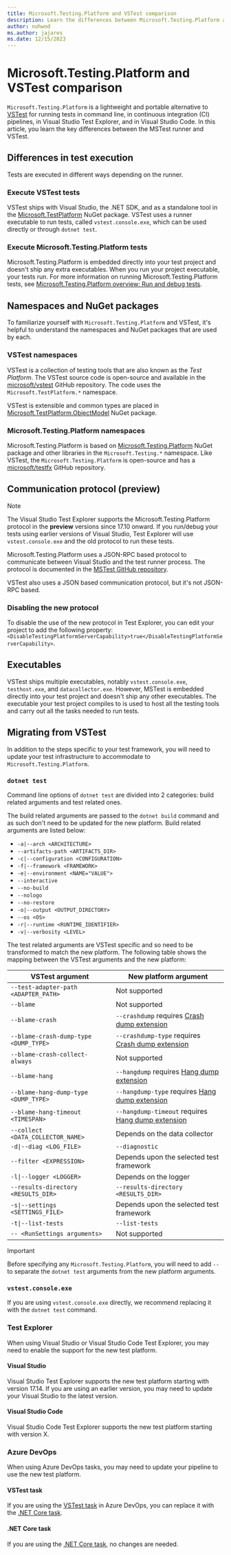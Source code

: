 ```yaml
---
title: Microsoft.Testing.Platform and VSTest comparison
description: Learn the differences between Microsoft.Testing.Platform and VSTest, such as namespaces, NuGet packages, and executables.
author: nohwnd
ms.author: jajares
ms.date: 12/15/2023
---
```


# Microsoft.Testing.Platform and VSTest comparison

`Microsoft.Testing.Platform` is a lightweight and portable alternative to [VSTest](https://github.com/microsoft/vstest) for running tests in command line, in continuous integration (CI) pipelines, in Visual Studio Test Explorer, and in Visual Studio Code. In this article, you learn the key differences between the MSTest runner and VSTest.

## Differences in test execution

Tests are executed in different ways depending on the runner.

### Execute VSTest tests

VSTest ships with Visual Studio, the .NET SDK, and as a standalone tool in the [Microsoft.TestPlatform](https://www.nuget.org/packages/Microsoft.TestPlatform) NuGet package. VSTest uses a runner executable to run tests, called `vstest.console.exe`, which can be used directly or through `dotnet test`.

### Execute Microsoft.Testing.Platform tests

Microsoft.Testing.Platform is embedded directly into your test project and doesn't ship any extra executables. When you run your project executable, your tests run. For more information on running Microsoft.Testing.Platform tests, see [Microsoft.Testing.Platform overview: Run and debug tests](unit-testing-platform-intro.md#run-and-debug-tests).

## Namespaces and NuGet packages

To familiarize yourself with `Microsoft.Testing.Platform` and VSTest, it's helpful to understand the namespaces and NuGet packages that are used by each.

### VSTest namespaces

VSTest is a collection of testing tools that are also known as the _Test Platform_. The VSTest source code is open-source and available in the [microsoft/vstest](https://github.com/microsoft/vstest) GitHub repository. The code uses the `Microsoft.TestPlatform.*` namespace.

VSTest is extensible and common types are placed in [Microsoft.TestPlatform.ObjectModel](https://www.nuget.org/packages/Microsoft.TestPlatform.ObjectModel) NuGet package.

### Microsoft.Testing.Platform namespaces

Microsoft.Testing.Platform is based on [Microsoft.Testing.Platform](https://www.nuget.org/packages/Microsoft.Testing.Platform) NuGet package and other libraries in the `Microsoft.Testing.*` namespace. Like VSTest, the `Microsoft.Testing.Platform` is open-source and has a [microsoft/testfx](https://github.com/microsoft/testfx/tree/main/src/Platform/Microsoft.Testing.Platform) GitHub repository.

## Communication protocol (preview)

> [!NOTE]
> The Visual Studio Test Explorer supports the Microsoft.Testing.Platform protocol in the **preview** versions since 17.10 onward. If you run/debug your tests using earlier versions of Visual Studio, Test Explorer will use `vstest.console.exe` and the old protocol to run these tests.

Microsoft.Testing.Platform uses a JSON-RPC based protocol to communicate between Visual Studio and the test runner process. The protocol is documented in the [MSTest GitHub repository](https://github.com/microsoft/testfx/tree/main/docs/mstest-runner-protocol).

VSTest also uses a JSON based communication protocol, but it's not JSON-RPC based.

### Disabling the new protocol

To disable the use of the new protocol in Test Explorer, you can edit your project to add the following property: `<DisableTestingPlatformServerCapability>true</DisableTestingPlatformServerCapability>`.

## Executables

VSTest ships multiple executables, notably `vstest.console.exe`, `testhost.exe`, and `datacollector.exe`. However, MSTest is embedded directly into your test project and doesn't ship any other executables. The executable your test project compiles to is used to host all the testing tools and carry out all the tasks needed to run tests.

## Migrating from VSTest

In addition to the steps specific to your test framework, you will need to update your test infrastructure to accommodate to `Microsoft.Testing.Platform`.

### `dotnet test`

Command line options of `dotnet test` are divided into 2 categories: build related arguments and test related ones.

The build related arguments are passed to the `dotnet build` command and as such don't need to be updated for the new platform. Build related arguments are listed below:

- `-a|--arch <ARCHITECTURE>`
- `--artifacts-path <ARTIFACTS_DIR>`
- `-c|--configuration <CONFIGURATION>`
- `-f|--framework <FRAMEWORK>`
- `-e|--environment <NAME="VALUE">`
- `--interactive`
- `--no-build`
- `--nologo`
- `--no-restore`
- `-o|--output <OUTPUT_DIRECTORY>`
- `--os <OS>`
- `-r|--runtime <RUNTIME_IDENTIFIER>`
- `-v|--verbosity <LEVEL>`

The test related arguments are VSTest specific and so need to be transformed to match the new platform. The following table shows the mapping between the VSTest arguments and the new platform:

| VSTest argument | New platform argument |
|-----------------|-----------------------|
| `--test-adapter-path <ADAPTER_PATH>` | Not supported |
| `--blame` | Not supported |
| `--blame-crash` | `--crashdump` requires [Crash dump extension](./unit-testing-platform-extensions-diagnostics.md#crash-dump) |
| `--blame-crash-dump-type <DUMP_TYPE>` | `--crashdump-type` requires [Crash dump extension](./unit-testing-platform-extensions-diagnostics.md#crash-dump) |
| `--blame-crash-collect-always` | Not supported |
| `--blame-hang` | `--hangdump` requires [Hang dump extension](./unit-testing-platform-extensions-diagnostics.md#hang-dump) |
| `--blame-hang-dump-type <DUMP_TYPE>` | `--hangdump-type` requires [Hang dump extension](./unit-testing-platform-extensions-diagnostics.md#hang-dump) |
| `--blame-hang-timeout <TIMESPAN>` | `--hangdump-timeout` requires [Hang dump extension](./unit-testing-platform-extensions-diagnostics.md#hang-dump) |
| `--collect <DATA_COLLECTOR_NAME>` | Depends on the data collector |
| `-d\|--diag <LOG_FILE>` | `--diagnostic` |
| `--filter <EXPRESSION>` | Depends upon the selected test framework |
| `-l\|--logger <LOGGER>` | Depends on the logger |
| `--results-directory <RESULTS_DIR>` | `--results-directory <RESULTS_DIR>` |
| `-s\|--settings <SETTINGS_FILE>` | Depends upon the selected test framework |
| `-t\|--list-tests` | `--list-tests` |
| `-- <RunSettings arguments>` | Not supported |

> [!IMPORTANT]
> Before specifying any `Microsoft.Testing.Platform`, you will need to add `--` to separate the `dotnet test` arguments from the new platform arguments.

### `vstest.console.exe`

If you are using `vstest.console.exe` directly, we recommend replacing it with the `dotnet test` command.

### Test Explorer

When using Visual Studio or Visual Studio Code Test Explorer, you may need to enable the support for the new test platform.

#### Visual Studio

Visual Studio Test Explorer supports the new test platform starting with version 17.14. If you are using an earlier version, you may need to update your Visual Studio to the latest version.

#### Visual Studio Code

Visual Studio Code Test Explorer supports the new test platform starting with version X.

### Azure DevOps

When using Azure DevOps tasks, you may need to update your pipeline to use the new test platform.

#### VSTest task

If you are using the [VSTest task](https://learn.microsoft.com/azure/devops/pipelines/tasks/reference/vstest-v3) in Azure DevOps, you can replace it with the [.NET Core task](https://learn.microsoft.com/azure/devops/pipelines/tasks/reference/dotnet-core-cli-v2).

#### .NET Core task

If you are using the [.NET Core task](https://learn.microsoft.com/azure/devops/pipelines/tasks/reference/dotnet-core-cli-v2), no changes are needed.
